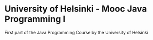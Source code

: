# University of Helsinki - Mooc Java Programming I
First part of the Java Programming Course by the University of Helsinki
